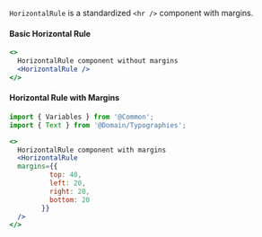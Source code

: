 `HorizontalRule` is a standardized `<hr />` component with margins.

#### Basic Horizontal Rule

```jsx
<>
  HorizontalRule component without margins
  <HorizontalRule />
</>
```

#### Horizontal Rule with Margins

```jsx
import { Variables } from '@Common';
import { Text } from '@Domain/Typographies';

<>
  HorizontalRule component with margins
  <HorizontalRule
  margins={{
          top: 40,
          left: 20,
          right: 20,
          bottom: 20
        }}
  />
</>
```

